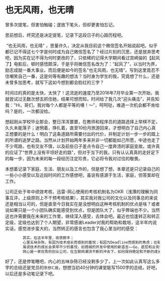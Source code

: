 # 也无风雨，也无晴

曾多次提笔，但害怕触碰；遂放下笔头，但却更害怕忘记。

思前想后，终究还是决定提笔，记录下这段日子的心路历程吧。

​		“也无风雨，也无晴“ ，思量许久，决定从我目前这个微信签名开始说起吧。似乎都已记不得这七个字是何时成为自己微信签名了？经过片刻的沉思，还是放弃思考吧，因为实在记不得为何时更改的了，只依稀的记得大学期间看过宫崎骏的【起风了】电影后，顿时感悟颇深，于是乎将微信签名改为了：“起风了”，以当时为界，励志成就一番大事业。而后便是如今的签名"也无风雨，也无晴"。写到这里竟忍不住嘲笑自己一番，这是何等有趣的想法？当时身为学生的我，究竟想了什么，还是未曾多加思考，就写下这如今想到都会脸红的三字？

​		时间过的真的是太快，太快了！这流逝的速度乃至2016年7月毕业第一次开始，我就尝试过无数次想去抓住她，结果可想而知，时间给了我几次”迎头痛击”，并告知我："Hi，哥们，我对每个人都是平等的噢！～"，呵呵哒，难道一次机会都不肯给吗？是的，一次都没给。

​		想起刚从学校毕业那会，整日浑浑噩噩，在教师和程序员的道路选择上举棋不定，久久未能落子；迷惘着，挣扎着，直至10份月旅游回来，才想明白了自己内心真正想要的是什么！明白了这条道路所需要付出的代价，并制定计划一步一步的踏上的所谓的追梦之路。当然从计划开始两年多来并非一切都能如己所愿，中途也走了不少弯路，也有交友不慎，以及前些日子差点令自己一度奔溃的家庭变故。或许真的应证了“世界上没有平坦好走的路”，但对于当下的我，只有认认真真的走好足下的每一步，因为未来的每一段经历注定珍贵，它必将令我对过往的敬畏。

​		本想着记录下家庭、生活、朋友以及工作的，但是想了想，本章还是只记录自己的一些小小感受以及近段时间的工作感想吧，虽说有感源于生活，家庭，但答案却在工作。

​		公司正处于年中绩效考核，迅雷-网心使用的考核机制名为OKR（浅薄的理解为同事互评，上级原则上不干预考核结果），其实我对我公司的文化以及同事总的来说还是相当认可的，但是直至今日我实在是没想明白这种考核机制的优点是啥？或者说如果只是一个小团队确实能感受到优点，但是团队大了，似乎弊端也不少。当然这也许需要我在未来的工作里，继续深入感受，去体会吧。最近也恰逢转正和转正定级，定级也达到了个人期望，非常感谢Leader对我的帮助和栽培，这半年内说实话，感觉进步蛮大的，当然转正的感言也包含了我心里当时的感受：

```go
		其实，在这半年里，收获颇丰；
		心里五味杂陈，有因为技术成长而感到的喜悦；有因为Deadline而感到的焦虑；也有因为犯错而感到懊恼的时候；但也会因为同事的安慰和鼓励感到幸福满满。这段日子里的收获的每一份特殊情感，于我都是一份价值连城的“礼物”；
		虽说技术的成长会来带不少的喜悦，如商城的开发中使用的新语言——Go，底层和业务知识的深入学习。但细细想来，对知识的渴望和追求才是促使我不断学习中的一个最重要契机吧。在项目进入紧张阶段时，也曾因内在和外在的要求而产生许多的焦虑，但同时也曾不断思考，是否恰当的评估了工作进度，是否在技术的选型上出现了问题？又或者是否触碰到了自己的知识盲区？而在犯错懊恼的时候，开始学会了总结过往，也默默的咬牙告诉自己，犯过的错，今后不能再犯！
		网心是一家优秀的创业公司，在互联网潮流不断的冲击下，如何保持稳定和不断的成长，或许其中有一项就是网心拥有着一个优秀的团队，而作为团队的一份子，为此自豪，也为此砥砺前行！！~
```

​		好了，还是停笔睡吧，内心的五味杂陈已经没剩多少了，上一次如此认真写这么多字的总结还是党员的`思想汇报`，想想当初40分钟的课堂能写1500字的总结，好吧，以后还是多动笔记录下吧。

